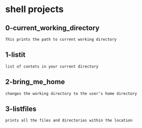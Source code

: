 # shell projects
## 0-current_working_directory
	This prints the path to current working directory
## 1-listit
	list of contets in your current directory
## 2-bring_me_home
	changes the working directory to the user’s home directory
## 3-listfiles
	prints all the files and directories within the location
